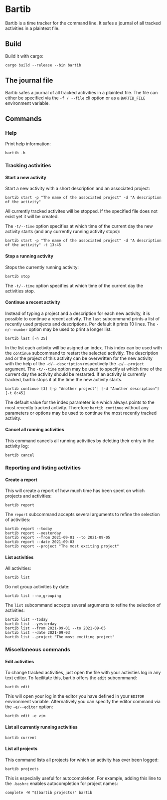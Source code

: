 # Bartib

Bartib is a time tracker for the command line. It safes a journal of all tracked activities in a plaintext file.

## Build

Build it with cargo:

```
cargo build --release --bin bartib
```

## The journal file

Bartib safes a journal of all tracked activities in a plaintext file. The file can either be specified via the `-f / --file` cli option or as a `BARTIB_FILE` environment variable.  

## Commands

### Help

Print help information:

```
bartib -h
```

### Tracking activities

#### Start a new activity

Start a new activity with a short description and an associated project:

```
bartib start -p "The name of the associated project" -d "A description of the activity"
```

All currently tracked activites will be stopped. If the specified file does not exist yet it will be created.

The `-t/--time` option specifies at which time of the current day the new activity starts (and any currently running activity stops):

```
bartib start -p "The name of the associated project" -d "A description of the activity" -t 13:45
```

#### Stop a running activity

Stops the currently running activity:

```
bartib stop
```

The `-t/--time` option specifies at which time of the current day the activities stop.

#### Continue a recent activity

Instead of typing a project and a description for each new activity, it is possible to continue a recent activity. The `last` subcommand prints a list of recently 
used projects and descriptions. Per default it prints 10 lines. The `-n/--number` option may be used to print a longer list.

```
bartib last [-n 25]
```

In the list each activity will be asigned an index. This index can be used with the `continue` subcommand to restart the selected activitiy. The description
and or the project of this activity can be overwritten for the new activity with the help of the `-d/--description` respectively the `-p/--project` argument.
The `-t/--time` option may be used to specify at which time of the current day the activity should be restarted. If an activity is currently tracked, bartib 
stops it at the time the new activity starts.

```
bartib continue [3] [-p "Another project"] [-d "Another description"] [-t 8:45]
```

The default value for the index parameter is `0` which always points to the most recently tracked activity. Therefore `bartib continue` without any parameters
or options may be used to continue the most recently tracked activity.

#### Cancel all running activities

This command cancels all running activities by deleting their entry in the activity log:

```
bartib cancel
```

### Reporting and listing activities

#### Create a report

This will create a report of how much time has been spent on which projects and activities:

```
bartib report
```

The `report` subcommand accepts several arguments to refine the selection of activities:

```
bartib report --today
bartib report --yesterday
bartib report --from 2021-09-01 --to 2021-09-05
bartib report --date 2021-09-03
bartib report --project "The most exciting project"
```

#### List activities

All activities:

```
bartib list
```

Do not group activities by date:

```
bartib list --no_grouping
```

The `list` subcommand accepts several arguments to refine the selection of activities:

```
bartib list --today
bartib list --yesterday
bartib list --from 2021-09-01 --to 2021-09-05
bartib list --date 2021-09-03
bartib list --project "The most exciting project"
```

### Miscellaneous commands

#### Edit activities

To change tracked activities, just open the file with your activities log in any text editor. To facilitate this, bartib offers the `edit` subcommand:

```
bartib edit
```

This will open your log in the editor you have defined in your `EDITOR` environment variable. Alternatively you can specify the editor command via the `-e/--editor` option:

```
bartib edit -e vim
```


#### List all currently running activities

```
bartib current
```


#### List all projects

This command lists all projects for which an activity has ever been logged:

```
bartib projects
```

This is especially useful for autocompletion. For example, adding this line to the `.bashrc` enables autocompletion for project names:

```
complete -W "$(bartib projects)" bartib
```